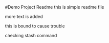 #Demo Project Readme
this is simple readme file

more text is added

this is bound to cause trouble

checking stash command
